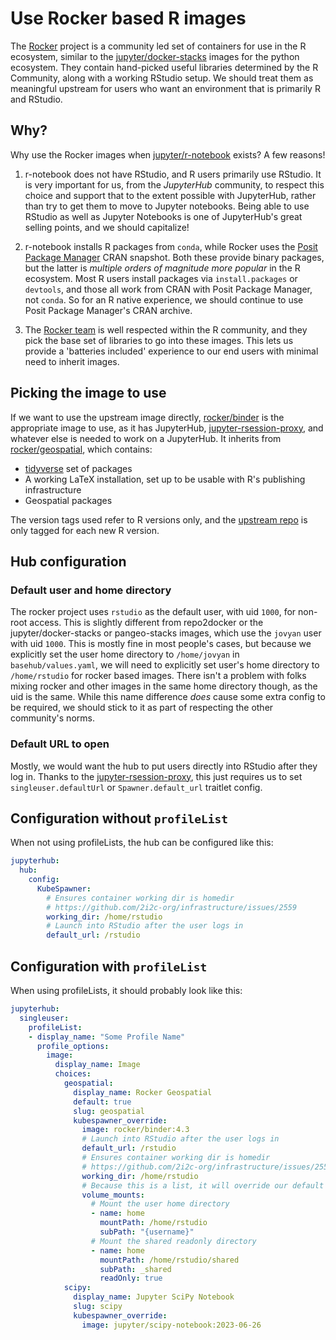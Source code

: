 # Use Rocker based R images

The [Rocker](https://rocker-project.org/) project is a community led set of
containers for use in the R ecosystem, similar to the [jupyter/docker-stacks](https://jupyter-docker-stacks.readthedocs.io/en/latest/)
images for the python ecosystem. They contain hand-picked useful libraries
determined by the R Community, along with a working RStudio setup. We should
treat them as meaningful upstream for users who want an environment that is
primarily R and RStudio.

## Why?

Why use the Rocker images when [jupyter/r-notebook](https://hub.docker.com/r/jupyter/r-notebook)
exists? A few reasons!

1. r-notebook does not have RStudio, and R users primarily use RStudio. It
   is very important for us, from the *JupyterHub* community, to respect this
   choice and support that to the extent possible with JupyterHub, rather than
   try to get them to move to Jupyter notebooks. Being able to use RStudio as
   well as Jupyter Notebooks is one of JupyterHub's great selling points, and
   we should capitalize!

2. r-notebook installs R packages from `conda`, while Rocker uses the
   [Posit Package Manager](https://packagemanager.posit.co/) CRAN snapshot.
   Both these provide binary packages, but the latter is *multiple orders of
   magnitude more popular* in the R ecosystem. Most R users install packages
   via `install.packages` or `devtools`, and those all work from CRAN with
   Posit Package Manager, not `conda`. So for an R native experience, we should
   continue to use Posit Package Manager's CRAN archive.

3. The [Rocker team](https://rocker-project.org/#team) is well respected within
   the R community, and they pick the base set of libraries to go into these
   images. This lets us provide a 'batteries included' experience to our end
   users with minimal need to inherit images.

## Picking the image to use

If we want to use the upstream image directly,
[rocker/binder](https://rocker-project.org/images/versioned/binder.html)
is the appropriate image to use, as it has JupyterHub,
[jupyter-rsession-proxy](https://github.com/jupyterhub/jupyter-rsession-proxy),
and whatever else is needed to work on a JupyterHub. It inherits from
[rocker/geospatial](https://rocker-project.org/images/versioned/rstudio.html),
which contains:

- [tidyverse](https://www.tidyverse.org/) set of packages
- A working LaTeX installation, set up to be usable with R's publishing infrastructure
- Geospatial packages

The version tags used refer to R versions only, and the [upstream repo](https://github.com/rocker-org/rocker-versioned2)
is only tagged for each new R version.

## Hub configuration

### Default user and home directory

The rocker project uses `rstudio` as the default user, with uid `1000`, for
non-root access. This is slightly different from repo2docker or the jupyter/docker-stacks
or pangeo-stacks images, which use the `jovyan` user with uid `1000`. This
is mostly fine in most people's cases, but because we explicitly set the
user home directory to `/home/jovyan` in `basehub/values.yaml`, we will
need to explicitly set user's home directory to `/home/rstudio` for rocker
based images. There isn't a problem with folks mixing rocker and other images
in the same home directory though, as the uid is the same. While this name
difference *does* cause some extra config to be required, we should stick to
it as part of respecting the other community's norms.

### Default URL to open

Mostly, we would want the hub to put users directly into RStudio after they
log in. Thanks to the [jupyter-rsession-proxy](https://github.com/jupyterhub/jupyter-rsession-proxy),
this just requires us to set `singleuser.defaultUrl` or `Spawner.default_url`
traitlet config.

## Configuration without `profileList`

When not using profileLists, the hub can be configured like this:

```yaml
jupyterhub:
  hub:
    config:
      KubeSpawner:
        # Ensures container working dir is homedir
        # https://github.com/2i2c-org/infrastructure/issues/2559
        working_dir: /home/rstudio
        # Launch into RStudio after the user logs in
        default_url: /rstudio
```

## Configuration with `profileList`

When using profileLists, it should probably look like this:


```yaml
jupyterhub:
  singleuser:
    profileList:
    - display_name: "Some Profile Name"
      profile_options:
        image:
          display_name: Image
          choices:
            geospatial:
              display_name: Rocker Geospatial
              default: true
              slug: geospatial
              kubespawner_override:
                image: rocker/binder:4.3
                # Launch into RStudio after the user logs in
                default_url: /rstudio
                # Ensures container working dir is homedir
                # https://github.com/2i2c-org/infrastructure/issues/2559
                working_dir: /home/rstudio
                # Because this is a list, it will override our default volume mounts
                volume_mounts:
                  # Mount the user home directory
                  - name: home
                    mountPath: /home/rstudio
                    subPath: "{username}"
                  # Mount the shared readonly directory
                  - name: home
                    mountPath: /home/rstudio/shared
                    subPath: _shared
                    readOnly: true
            scipy:
              display_name: Jupyter SciPy Notebook
              slug: scipy
              kubespawner_override:
                image: jupyter/scipy-notebook:2023-06-26
```